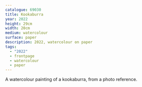 ```yaml
---
catalogue: 69030
title: Kookaburra
year: 2022
height: 29cm
width: 20cm
medium: watercolour
surface: paper
description: 2022, watercolour on paper
tags: 
  - "2022"
  - frontpage
  - watercolour
  - paper
---
```

A watercolour painting of a kookaburra, from a photo reference.
